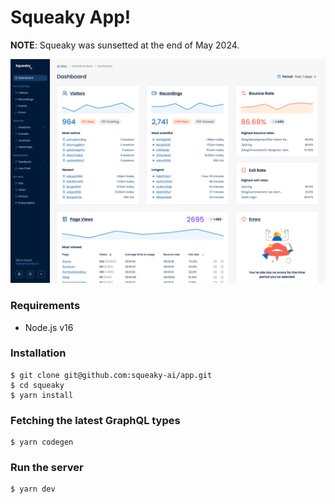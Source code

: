 # Squeaky App!

**NOTE**: Squeaky was sunsetted at the end of May 2024.

![Squeaky dashboard](./docs/dashboard.jpg)

### Requirements
- Node.js v16

### Installation
```shell
$ git clone git@github.com:squeaky-ai/app.git
$ cd squeaky
$ yarn install
```

### Fetching the latest GraphQL types
```shell
$ yarn codegen
```

### Run the server
```shell
$ yarn dev
```

